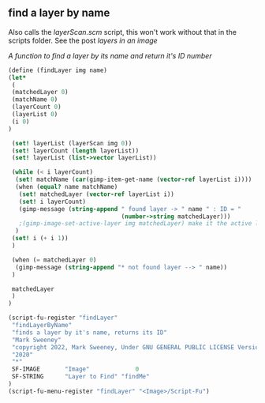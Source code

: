 ## find a layer by name

Also calls the _layerScan.scm_ script, this won't work without that in the scripts folder.
See the post *layers in an image*

*A function to find a layer by its name and return it's ID number*

```scheme
(define (findLayer img name)
(let*
 (
 (matchedLayer 0)
 (matchName 0)
 (layerCount 0)
 (layerList 0)
 (i 0)
)

 (set! layerList (layerScan img 0))
 (set! layerCount (length layerList))
 (set! layerList (list->vector layerList))

 (while (< i layerCount)
  (set! matchName (car(gimp-item-get-name (vector-ref layerList i))))
  (when (equal? name matchName)
   (set! matchedLayer (vector-ref layerList i))
   (set! i layerCount)
   (gimp-message (string-append " found layer -> " name " : ID = "
                                (number->string matchedLayer)))
   ;(gimp-image-set-active-layer img matchedLayer) make it the active layer
  )
 (set! i (+ i 1))
 )

 (when (= matchedLayer 0)
  (gimp-message (string-append "* not found layer --> " name))
 )

 matchedLayer
 )
)

(script-fu-register "findLayer"
 "findLayerByName"
 "finds a layer by it's name, returns its ID"
 "Mark Sweeney"
 "copyright 2022, Mark Sweeney, Under GNU GENERAL PUBLIC LICENSE Version 3"
 "2020"
 "*"
 SF-IMAGE       "Image"             0
 SF-STRING      "Layer to Find" "findMe"
)
(script-fu-menu-register "findLayer" "<Image>/Script-Fu")


```
